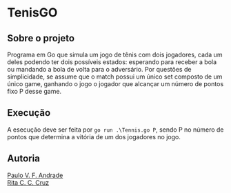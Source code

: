 # TenisGO

## Sobre o projeto
Programa em Go que simula um jogo de tênis com dois jogadores, cada um deles podendo ter dois possíveis estados: esperando para receber a bola ou mandando a bola de volta para o adversário. Por questões de simplicidade, se assume que o match possui um único set composto de um único game, ganhando o jogo o jogador que alcançar um número de pontos fixo P desse game.

## Execução
A esecução deve ser feita por
`go run .\Tennis.go P`,
sendo P no número de pontos que determina a vitória de um dos jogadores no jogo.

## Autoria
[Paulo V. F. Andrade](https://github.com/PauloFAndrade)<br>
[Rita C. C. Cruz](https://github.com/rcchcz)
